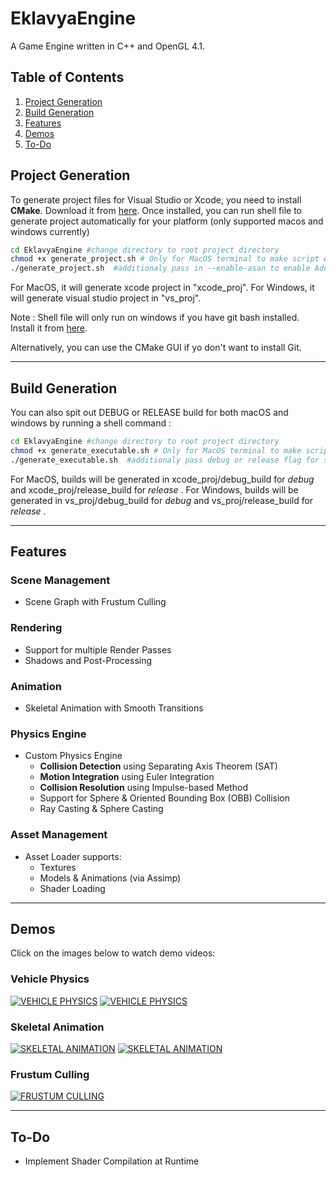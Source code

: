 # EklavyaEngine

A Game Engine written in C++ and OpenGL 4.1.

## Table of Contents

1. [Project Generation](#project-generation)
2. [Build Generation](#build-generation)
3. [Features](#features)
4. [Demos](#demos)
5. [To-Do](#to-do)

## Project Generation

To generate project files for Visual Studio or Xcode, you need to install **CMake**.
Download it from [here](https://cmake.org/download/). Once installed, you can run shell file to generate project automatically for your platform (only supported macos and windows currently)

```sh
cd EklavyaEngine #change directory to root project directory 
chmod +x generate_project.sh # Only for MacOS terminal to make script executable
./generate_project.sh  #additionaly pass in --enable-asan to enable Address Sanitizer
```

For MacOS, it will generate xcode project in "xcode_proj".
For Windows, it will generate visual studio project in "vs_proj".

Note : Shell file will only run on windows if you have git bash installed.
Install it from [here](https://git-scm.com/downloads/). 

Alternatively, you can use the CMake GUI if yo don't want to install Git.

---

## Build Generation

You can also spit out DEBUG or RELEASE build for both macOS and windows by running a shell command :

```sh
cd EklavyaEngine #change directory to root project directory 
chmod +x generate_executable.sh # Only for MacOS terminal to make script executable
./generate_executable.sh  #additionaly pass debug or release flag for specific build type. By default it generates debug
```

For MacOS, builds will be generated in xcode_proj/debug_build for *debug* and xcode_proj/release_build for *release* .
For Windows, builds will be generated in vs_proj/debug_build for *debug* and vs_proj/release_build for *release* .

---

## Features

### Scene Management
- Scene Graph with Frustum Culling

### Rendering
- Support for multiple Render Passes
- Shadows and Post-Processing

### Animation
- Skeletal Animation with Smooth Transitions

### Physics Engine
- Custom Physics Engine
  - **Collision Detection** using Separating Axis Theorem (SAT)
  - **Motion Integration** using Euler Integration
  - **Collision Resolution** using Impulse-based Method
  - Support for Sphere & Oriented Bounding Box (OBB) Collision
  - Ray Casting & Sphere Casting

### Asset Management
- Asset Loader supports:
  - Textures
  - Models & Animations (via Assimp)
  - Shader Loading

---

## Demos

Click on the images below to watch demo videos:

### Vehicle Physics
[![VEHICLE PHYSICS](https://img.youtube.com/vi/z52WxTNrIpg/sddefault.jpg)](https://www.youtube.com/watch?v=z52WxTNrIpg)
[![VEHICLE PHYSICS](https://img.youtube.com/vi/abnopf9OntY/sddefault.jpg)](https://www.youtube.com/watch?v=abnopf9OntY)

### Skeletal Animation
[![SKELETAL ANIMATION](https://img.youtube.com/vi/NbSgJ3GrD_0/sddefault.jpg)](https://www.youtube.com/watch?v=NbSgJ3GrD_0)
[![SKELETAL ANIMATION](https://img.youtube.com/vi/RszWEUHOxoE/sddefault.jpg)](https://www.youtube.com/watch?v=RszWEUHOxoE)

### Frustum Culling
[![FRUSTUM CULLING](https://img.youtube.com/vi/H0ntyFogFvU/sddefault.jpg)](https://www.youtube.com/watch?v=H0ntyFogFvU)

---

## To-Do
- Implement Shader Compilation at Runtime
